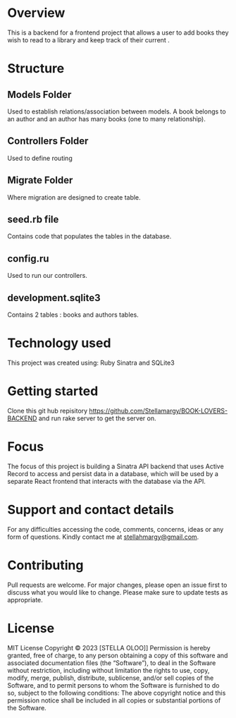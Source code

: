 # Overview
This is a backend for a frontend project that allows a user to add books they wish to read to a library and keep track of their current .

# Structure
 
 ## Models Folder
 Used to establish relations/association between models.
 A book belongs to an author  and an author has many books (one to many relationship).
 ## Controllers Folder
 Used to define routing
 ## Migrate Folder
 Where migration are designed to create table.
 ## seed.rb file 
 Contains code that populates the tables in the database.
 ## config.ru
 Used to run our controllers.
 ## development.sqlite3
 Contains 2 tables : books and authors tables.

 # Technology used
This project was created using:
Ruby
Sinatra
and SQLite3

 # Getting started 
 Clone this git hub repisitory https://github.com/Stellamargy/BOOK-LOVERS-BACKEND and run rake server to get the server on.

 # Focus
 The focus of this project is building a Sinatra API backend that uses Active Record to access and persist data in a database, which will be used by a separate React frontend that interacts with the database via the API.
 

# Support and contact details
For any difficulties accessing the code, comments, concerns, ideas or any form of questions. Kindly contact me at stellahmargy@gmail.com.
# Contributing
Pull requests are welcome. For major changes, please open an issue first
to discuss what you would like to change.
Please make sure to update tests as appropriate.
# License
MIT License
Copyright © 2023 [STELLA OLOO]]
Permission is hereby granted, free of charge, to any person obtaining a copy of this software and associated documentation files (the “Software”), to deal in the Software without restriction, including without limitation the rights to use, copy, modify, merge, publish, distribute, sublicense, and/or sell copies of the Software, and to permit persons to whom the Software is furnished to do so, subject to the following conditions:
The above copyright notice and this permission notice shall be included in all copies or substantial portions of the Software.















